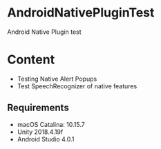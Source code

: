 # AndroidNativePluginTest
Android Native Plugin test

# Content
- Testing Native Alert Popups
- Test SpeechRecognizer of native features

## Requirements
- macOS Catalina: 10.15.7
- Unity 2018.4.19f
- Android Studio 4.0.1
